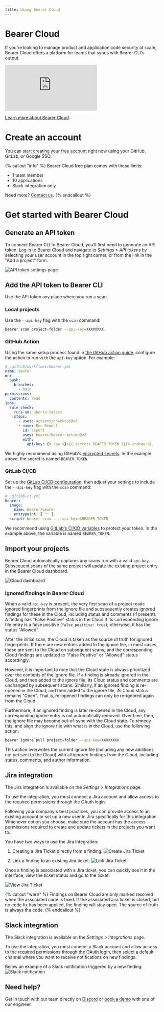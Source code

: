 ```yaml
---
title: Using Bearer Cloud
---
```


# Bearer Cloud

If you're looking to manage product and application code security at scale, Bearer Cloud offers a platform for teams that syncs with Bearer CLI's output.

<iframe class="w-full aspect-video" src="https://youtube.com/embed/whPRe9GaY7w" title="YouTube video player" frameborder="0" allow="accelerometer; autoplay; clipboard-write; encrypted-media; gyroscope; picture-in-picture; web-share" allowfullscreen></iframe>

[Learn more about Bearer Cloud](https://www.bearer.com/bearer-cloud).

# Create an account

You can [start creating your free account](https://my.bearer.sh/users/sign_up) right now using your GitHub, GitLab, or Google SSO.

{% callout "info" %}
Bearer Cloud free plan comes with these limits:<br/>
- 1 team member<br/>
- 10 applications<br/>
- Slack integration only<br/>

Need more? <a href="https://www.bearer.com/contact">Contact us</a>.
 {% endcallout %}


# Get started with Bearer Cloud


## Generate an API token

To connect Bearer CLI to Bearer Cloud, you'll first need to generate an API token. [Log in to Bearer Cloud](https://my.bearer.sh) and navigate to *Settings > API tokens* by selecting your user account in the top right corner, or from the link in the "Add a project" form.

![API token settings page](/assets/img/api-token.jpg)

## Add the API token to Bearer CLI

Use the API token any place where you run a scan.

### Local projects

Use the `--api-key` flag with the `scan` command:

```bash
bearer scan project-folder --api-key=XXXXXXXX
```

### GitHub Action

Using the same setup process found in [the GitHub action guide](/guides/github-action/), configure the action to run `with` the `api-key` option. For example:

```yaml
# .github/workflows/bearer.yml
name: Bearer
on:
  push:
    branches:
      - main
permissions:
  contents: read
jobs:
  rule_check:
    runs-on: ubuntu-latest
    steps:
      - uses: actions/checkout@v3
      - name: Run Report
        id: report
        uses: bearer/bearer-action@v2
        with:
          api-key: {% raw %}${{ secrets.BEARER_TOKEN }}{% endraw %}
```

We highly recommend using GitHub's [encrypted secrets](https://docs.github.com/en/actions/security-guides/encrypted-secrets). In the example above, the secret is named `BEARER_TOKEN`.

### GitLab CI/CD

Set up the [GitLab CI/CD configuration](/guides/gitlab), then adjust your settings to include the `--api-key` flag with the `scan` command:

```yaml
# .gitlab-ci.yml
bearer:
  image:
    name: bearer/bearer
    entrypoint: [ "" ]
  script: bearer scan . --api-key=$BEARER_TOKEN
```

We recommend using [GitLab's CI/CD variables](https://docs.gitlab.com/ee/ci/variables/) to protect your token. In the example above, the variable is named `BEARER_TOKEN`.

## Import your projects

Bearer Cloud automatically captures any scans run with a valid `api-key`. Subsequent scans of the same project will update the existing project entry in the Bearer Cloud dashboard.

![Cloud dashboard](/assets/img/cloud-dashboard.jpg)

### Ignored findings in Bearer Cloud

When a valid `api-key` is present, the very first scan of a project reads ignored fingerprints from the ignore file and subsequently creates ignored findings for these in the Cloud, including status and comments (if present). A finding has "False Positive" status in the Cloud if its corresponding ignore file entry is a false positive (`false_positive: true`); otherwise, it has the status "Allowed".

After the initial scan, the Cloud is taken as the source of truth for ignored fingerprints. If there are new entries added to the ignore file, in most cases, these are sent to the Cloud on subsequent scans, and the corresponding Cloud findings are updated to "False Positive" or "Allowed" status accordingly.

However, it is important to note that the Cloud state is always prioritized over the contents of the ignore file. If a finding is already ignored in the Cloud, and then added to the ignore file, its Cloud status and comments are unchanged by subsequent scans. Similarly, if an ignored finding is re-opened in the Cloud, and then added to the ignore file, its Cloud status remains "Open". That is, re-opened findings can only be re-ignored again from the Cloud.

Furthermore, if an ignored finding is later re-opened in the Cloud, any corresponding ignore entry is not automatically removed. Over time, then, the ignore file may become out-of-sync with the Cloud state. To remedy this, and align the ignore file with what is in the Cloud, use the following action:

```bash
bearer ignore pull project-folder --api-key=XXXXXXXX
```

This action overwrites the current ignore file (including any new additions not yet sent to the Cloud) with all ignored findings from the Cloud, including status, comments, and author information.

## Jira integration

The Jira integration is available on the *Settings > Integrations* page.

To use the integration, you must connect a Jira account and allow access to the required permissions through the OAuth login.

Following your company's best practices, you can provide access to an existing account or set up a new user in Jira specifically for this integration. Whichever option you choose, make sure the account has the access permissions required to create and update tickets in the projects you want to.

You have two ways to use the Jira Integration:
1. Creating a Jira Ticket directly from a finding.
![Create Jira Ticket](/assets/img/jira-integration/create.png)

2. Link a finding to an existing Jira ticket.
![Link Jira Ticket](/assets/img/jira-integration/link.png)

Once a finding is associated with a Jira ticket, you can quickly see it in the interface, view the ticket status and go to the ticket.

![View Jira Ticket](/assets/img/jira-integration/view.png)


{% callout "warn" %}
Findings on Bearer Cloud are only marked resolved when the associated code is fixed. If the associated Jira ticket is closed, but no code fix has been applied, the finding will stay open. The source of truth is always the code.
{% endcallout %}


## Slack integration

The Slack integration is available on the *Settings > Integrations* page.

To use the integration, you must connect a Slack account and allow access to the required permissions through the OAuth login, then select a default channel where you want to receive notifications on new findings.

Below an example of a Slack notification triggered by a new finding:
![Slack notification](/assets/img/slack-integration/notification.png)


## Need help?

Get in touch with our team directly on [Discord](https://discord.com/invite/eaHZBJUXRF) or [book a demo](https://www.bearer.com/demo) with one of our engineer.
